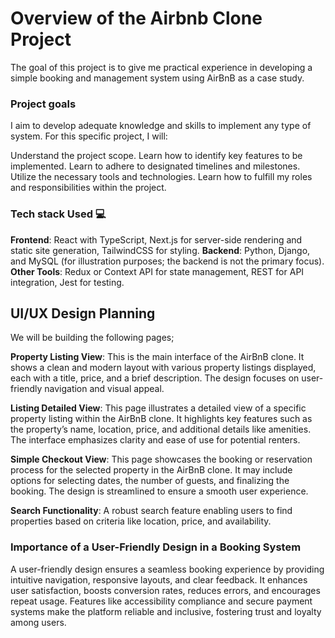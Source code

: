 # Overview of the Airbnb Clone Project
The goal of this project is to give me practical experience in developing a simple booking and management system using AirBnB as a case study. 

### Project goals
I aim to develop adequate knowledge and skills to implement any type of system. For this specific project, I will:

Understand the project scope.
Learn how to identify key features to be implemented.
Learn to adhere to designated timelines and milestones.
Utilize the necessary tools and technologies.
Learn how to fulfill my roles and responsibilities within the project.

### Tech stack Used 💻

**Frontend**: React with TypeScript, Next.js for server-side rendering and static site generation, TailwindCSS for styling.
**Backend**: Python, Django, and MySQL (for illustration purposes; the backend is not the primary focus).
**Other Tools**: Redux or Context API for state management, REST for API integration, Jest for testing.


## UI/UX Design Planning

We will be building the following pages;

**Property Listing View**: This is the main interface of the AirBnB clone. It shows a clean and modern layout with various property listings displayed, each with a title, price, and a brief description. The design focuses on user-friendly navigation and visual appeal.

**Listing Detailed View**: This page illustrates a detailed view of a specific property listing within the AirBnB clone. It highlights key features such as the property’s name, location, price, and additional details like amenities. The interface emphasizes clarity and ease of use for potential renters.

**Simple Checkout View**: This page showcases the booking or reservation process for the selected property in the AirBnB clone. It may include options for selecting dates, the number of guests, and finalizing the booking. The design is streamlined to ensure a smooth user experience.

**Search Functionality**: A robust search feature enabling users to find properties based on criteria like location, price, and availability.

### Importance of a User-Friendly Design in a Booking System

A user-friendly design ensures a seamless booking experience by providing intuitive navigation, responsive layouts, and clear feedback. It enhances user satisfaction, boosts conversion rates, reduces errors, and encourages repeat usage. Features like accessibility compliance and secure payment systems make the platform reliable and inclusive, fostering trust and loyalty among users.

